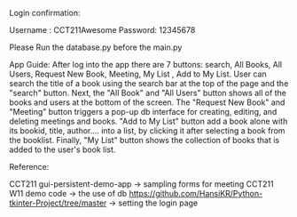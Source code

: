 Login confirmation:

Username : CCT211Awesome
Password: 12345678

Please Run the database.py before the main.py


App Guide:
    After log into the app there are 7 buttons: search, All Books, All Users, 
Request New Book, Meeting, My List , Add to My List. 
    User can search the title of a book using the search bar at the top of the 
page and the "search" button. Next, the "All Book" and "All Users" button shows all 
of the books and users at the bottom of the screen. The "Request New Book" and "Meeting"
button triggers a pop-up db interface for creating, editing, and deleting meetings
and books. "Add to My List" button add a book alone with its bookid, title, author....
into a list, by clicking it after selecting a book from the booklist. Finally, 
"My List" button shows the collection of books that is added to the user's book list.



Reference:

CCT211 gui-persistent-demo-app -> sampling forms for meeting
CCT211 W11 demo code -> the use of db
https://github.com/HansiKR/Python-tkinter-Project/tree/master -> setting the login page


